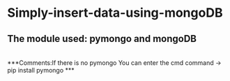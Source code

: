 # Simply-insert-data-using-mongoDB
## The module used: pymongo and mongoDB 
<br />***Comments:If there is no pymongo You can enter the cmd command -> pip install pymongo *** 
 

